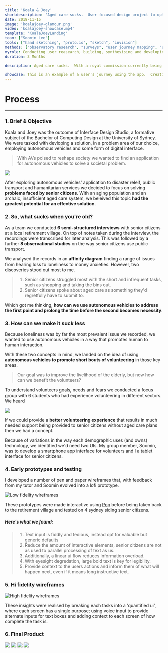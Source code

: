 ```yaml
---
title: 'Koala & Joey'
shortdescription: 'Aged care sucks.  User focused design project to optimise the aged care industry and promote active aging.'
date: 2018-11-15
image: 'koalajoey-glamour.png'
video: 'koalajoey-showcase.mp4'
template: 'KoalaJoeyLanding'
team: ["Soomin Lee"]
tools: ["hand sketching", "proto.io", "sketch", "invision"]
methods: ["observatory research", "surveys", "user journey mapping", "user interviews", "focus groups"]
myrole: Conducting user reasearch, building, synthesising and developing concepts and solutions, interface design, getting user feedback.
duration: 3 Months

description: Aged care sucks.  With a royal commission currently being conducted into the level of care on   top of exorbitant costs for the government and the individual, the industry was due for a reboot. Koala & Joey are two apps design to eliviate some of these issues, by enabling volunteers to easily get involved with senior citizens in need.

showcase: This is an example of a user's journey using the app.  Creating an account, requesting help taking the bins out and receiving a request. 
---
```


# Process
---

### 1. Brief & Objective

Koala and Joey was the outcome of Interface Design Studio, a formative subject of the Bachelor of Computing Design at the University of Sydney.  We were tasked with devloping a solution, in a problem area of our choice, employing autonomous vehicles and some form of digital interface.  

> With AVs poised to reshape society we wanted to find an application for autonomous vehicles to solve a societal problem.  

![](./images/koalajoey-exploreideas.png)

After exploring autonomous vehicles' application to disaster releif, public transport and humanitarian services we decided to focus on solving **problems faced by senior citizens**.  With an aging population and an archaic, insufficient aged care system, we beleived this topic **had the greatest potential for an effective solution**. 

### 2. So, what sucks when you're old?

As a team we conducted **6 semi-structured interviews** with senior citizens at a local retirement village.  On top of notes taken during the interview, the recordings were transcribed for later analysis.  This was followed by a further **8 observational studies** on the way senior citizens use public transport.

We analysed the records in an **affinity diagram** finding a range of issues from hearing loss to loneliness to money anxieties. 
However, two discoveries stood out most to me.

> 1. Senior citizens struggled most with the short and infrequent tasks, such as shopping and taking the bins out.
> 2. Senior citizens spoke about aged care as something they'd regretfully have to submit to.

Which got me thinking, **how can we use autonomous vehicles to address the first point and prolong the time before the second becomes necessity**.

### 3. How can we make it suck less

Because loneliness was by far the most prevalent issue we recorded, we wanted to use autonomous vehicles in a way that promotes human to human interaction.

With these two concepts in mind, we landed on the idea of using **autonomous vehicles to promote short bouts of volunteering** in those key areas.  
> Our goal was to improve the livelihood of the elderly, but now how can we benefit the volunteers?

To understand volunteers goals, needs and fears we conducted a focus group with 6 students who had experience volunteering in different sectors.
We heard 

![](./images/koalajoey-volunteer-findings.gif)

If we could provide a **better volunteering experience** that results in much needed support being provided to senior citizens without aged care plans then we had a concept. 

Because of variations in the way each demographic uses (and owns) technology, we identified we'd need two UIs.  My group member, Soomin, was to develop a smartphone app interface for volunteers and I a tablet interface for senior citizens.

### 4. Early prototypes and testing

I developed a number of pen and paper wireframes that, with feedback from my tutor and Soomin evolved into a lofi prototype. 

![Low fidelity wireframes](./images/koalajoey-lofi_2.png)

These prototypes were made interactive using [Pop](https://marvelapp.com/pop/) before being taken back to the retirement village and tested on 4 sydney siding senior citizens.

##### Here's what we found:

> 1. Text input is fiddly and tedious, instead opt for valuable but generic defaults
> 2. Reduce the amount of interactive elements, senior citizens are not as used to parallel processing of text as us. 
> 3. Additionally, a linear ui flow reduces information overload.
> 4. With eyesight degredation, large bold text is key for legibility.
> 5. Provide context to the users actions and inform them of what will happen next, even if it means long instructive text.


### 5. Hi fidelity wireframes

![High fidelity wireframes](./images/koalajoey-hifi_1.png)

These insights were realised by breaking each tasks into a 'quantified ui', where each screen has a single purpose; using voice input to provide alternate inputs for text boxes and adding context to each screen of how complete the task is.


### 6. Final Product 

![](./images/koalajoey-glamour_1.png)
![](./images/koalajoey-glamour_2.png)
![](./images/koalajoey-glamour_3.png)
![](./images/koalajoey-glamour_4.png)


